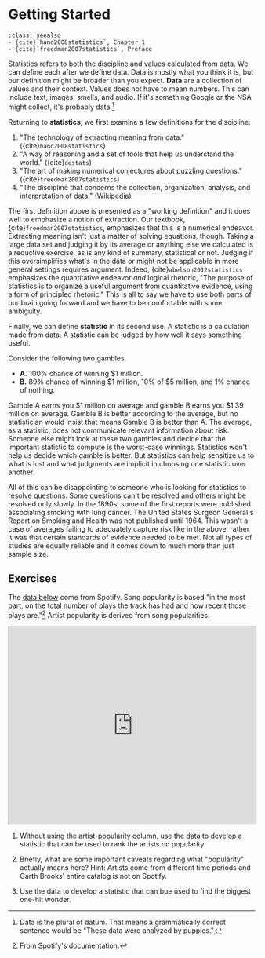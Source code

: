 # Getting Started

```{admonition} Important Readings
:class: seealso
- {cite}`hand2008statistics`, Chapter 1
- {cite}`freedman2007statistics`, Preface
```

Statistics refers to both the discipline and values calculated from data. We can define each after we define data. Data is mostly what you think it is, but our definition might be broader than you expect. **Data** are a collection of values and their context. Values does not have to mean numbers. This can include text, images, smells, and audio. If it's something Google or the NSA might collect, it's probably data.[^1]

[^1]: Data is the plural of datum. That means a grammatically correct sentence would be "These data were analyzed by puppies."

Returning to **statistics**, we first examine a few definitions for the discipline.

1. "The technology of extracting meaning from data." ({cite}`hand2008statistics`)
2. "A way of reasoning and a set of tools that help us understand the world." ({cite}`destats`)
3. "The art of making numerical conjectures about puzzling questions." ({cite}`freedman2007statistics`)
4. "The discipline that concerns the collection, organization, analysis, and interpretation of data." (Wikipedia)

The first definition above is presented as a "working definition" and it does well to emphasize a notion of extraction. Our textbook, {cite}`freedman2007statistics`, emphasizes that this is a numerical endeavor. Extracting meaning isn't just a matter of solving equations, though. Taking a large data set and judging it by its average or anything else we calculated is a reductive exercise, as is any kind of summary, statistical or not. Judging if this oversimplifies what's in the data or might not be applicable in more general settings requires argument. Indeed, {cite}`abelson2012statistics` emphasizes the quantitative endeavor *and* logical rhetoric, "The purpose of statistics is to organize a useful argument from quantitative evidence, using a form of principled rhetoric." This is all to say we have to use both parts of our brain going forward and we have to be comfortable with some ambiguity.

Finally, we can define **statistic** in its second use. A statistic is a calculation made from data. A statistic can be judged by how well it says something useful.

Consider the following two gambles.

- **A.** 100% chance of winning \$1 million.
- **B.** 89% chance of winning \$1 million, 10% of \$5 million, and 1% chance of nothing.

Gamble A earns you \$1 million on average and gamble B earns you \$1.39 million on average. Gamble B is better according to the average, but no statistician would insist that means Gamble B is better than A. The average, as a statistic, does not communicate relevant information about risk. Someone else might look at these two gambles and decide that the important statistic to compute is the worst-case winnings. Statistics won't help us decide which gamble is better. But statistics can help sensitize us to what is lost and what judgments are implicit in choosing one statistic over another.

All of this can be disappointing to someone who is looking for statistics to resolve questions. Some questions can't be resolved and others might be resolved only slowly. In the 1890s, some of the first reports were published associating smoking with lung cancer. The United States Surgeon General's Report on Smoking and Health was not published until 1964. This wasn't a case of averages failing to adequately capture risk like in the above, rather it was that certain standards of evidence needed to be met. Not all types of studies are equally reliable and it comes down to much more than just sample size.


## Exercises

The [data below](https://docs.google.com/spreadsheets/d/1RiCq9ovd1N_-qnNewD20oaEhnD1VL3qg/edit?usp=sharing&ouid=102598671780190894865&rtpof=true&sd=true) come from Spotify. Song popularity is based "in the most part, on the total number of plays the track has had and how recent those plays are."[^2] Artist popularity is derived from song popularities.

[^2]: From [Spotify's documentation](https://developer.spotify.com/documentation/web-api/reference/get-track).

<iframe src="https://docs.google.com/spreadsheets/d/e/2PACX-1vQXwJFqZzlWtVTKpchx-2NW3i5RVIu9JIE5gqOyPFcak8cJJjrYHOdsZKpundt11A/pubhtml?widget=true&amp;headers=false" width="100%" height="400px"></iframe>

1. Without using the artist-popularity column, use the data to develop a statistic that can be used to rank the artists on popularity.

2. Briefly, what are some important caveats regarding what "popularity" actually means here? Hint: Artists come from different time periods and Garth Brooks' entire catalog is not on Spotify. 

3. Use the data to develop a statistic that can bue used to find the biggest one-hit wonder.